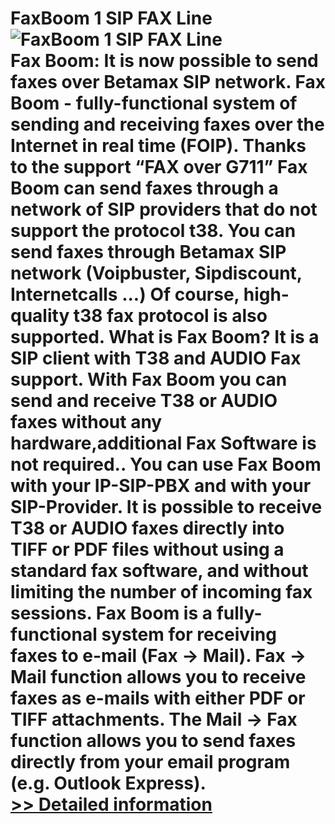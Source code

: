 # FaxBoom 1 SIP FAX Line<br />![FaxBoom 1 SIP FAX Line](https://mycommerce.akamaized.net/api/pimages/P300304796/BIG/300304796.PNG)<br />Fax Boom: It is now possible to send faxes over Betamax SIP network. Fax Boom - fully-functional system of sending and receiving faxes over the Internet in real time (FOIP). Thanks to the support “FAX over G711” Fax Boom can send faxes through a network of SIP providers that do not support the protocol t38. You can send faxes through Betamax SIP network (Voipbuster, Sipdiscount, Internetcalls ...) Of course, high-quality t38 fax protocol is also supported. What is Fax Boom? It is a SIP client with T38 and AUDIO Fax support. With Fax Boom you can send and receive T38 or AUDIO faxes without any hardware,additional Fax Software is not required.. You can use Fax Boom with your IP-SIP-PBX and with your SIP-Provider. It is possible to receive T38 or AUDIO faxes directly into TIFF or PDF files without using a standard fax software, and without limiting the number of incoming fax sessions. Fax Boom is a fully-functional system for receiving faxes to e-mail (Fax -> Mail). Fax -> Mail function allows you to receive faxes as e-mails with either PDF or TIFF attachments. The Mail -> Fax function allows you to send faxes directly from your email program (e.g. Outlook Express).<br />[>> Detailed information](https://secure.shareit.com/shareit/product.html?productid=300304796&affiliateid=200057808)